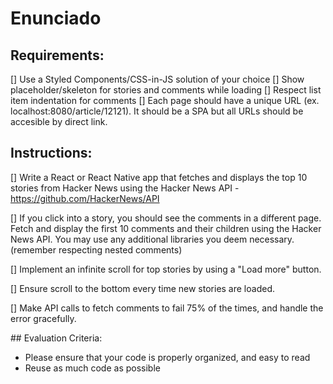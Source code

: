 # Enunciado

## Requirements:
[] Use a Styled Components/CSS-in-JS solution of your choice
[] Show placeholder/skeleton for stories and comments while loading
[] Respect list item indentation for comments
[] Each page should have a unique URL (ex. localhost:8080/article/12121). It should be a SPA but all URLs should be accesible by direct link.

## Instructions:

[] Write a React or React Native app that fetches and displays the top 10 stories from Hacker News using the Hacker News API - https://github.com/HackerNews/API 

[] If you click into a story, you should see the comments in a different page.
Fetch and display the first 10 comments and their children using the Hacker News API.
You may use any additional libraries you deem necessary. (remember respecting nested comments)

[] Implement an infinite scroll for top stories by using a "Load more" button.

[] Ensure scroll to the bottom every time new stories are loaded.

[] Make API calls to fetch comments to fail 75% of the times, and handle the error gracefully.

## Evaluation Criteria:

- Please ensure that your code is properly organized, and easy to read
- Reuse as much code as possible